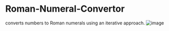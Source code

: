 # Roman-Numeral-Convertor
 converts numbers to Roman numerals using an iterative approach.
![image](https://github.com/as31212/Roman-Numeral-Convertor/assets/89617993/ab02ffe0-912e-495b-a5d2-27c36e97a1e0)

